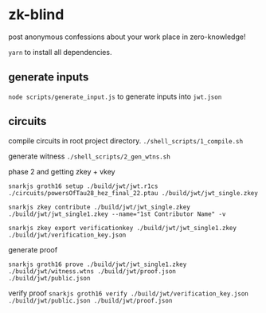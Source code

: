 # zk-blind

post anonymous confessions about your work place in zero-knowledge!

`yarn` to install all dependencies.

## generate inputs

```node scripts/generate_input.js``` to generate inputs into `jwt.json`

## circuits 

compile circuits in root project directory.
```./shell_scripts/1_compile.sh```

generate witness
```./shell_scripts/2_gen_wtns.sh```

phase 2 and getting zkey + vkey
```
snarkjs groth16 setup ./build/jwt/jwt.r1cs ./circuits/powersOfTau28_hez_final_22.ptau ./build/jwt/jwt_single.zkey

snarkjs zkey contribute ./build/jwt/jwt_single.zkey ./build/jwt/jwt_single1.zkey --name="1st Contributor Name" -v

snarkjs zkey export verificationkey ./build/jwt/jwt_single1.zkey ./build/jwt/verification_key.json

```

generate proof
```
snarkjs groth16 prove ./build/jwt/jwt_single1.zkey ./build/jwt/witness.wtns ./build/jwt/proof.json ./build/jwt/public.json
```

verify proof
```snarkjs groth16 verify ./build/jwt/verification_key.json ./build/jwt/public.json ./build/jwt/proof.json```



